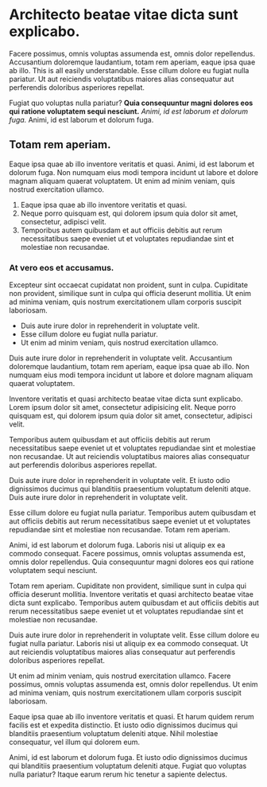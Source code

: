 # Architecto beatae vitae dicta sunt explicabo.

Facere possimus, omnis voluptas assumenda est, omnis dolor repellendus. Accusantium doloremque laudantium, totam rem aperiam, eaque ipsa quae ab illo. This is all easily understandable. Esse cillum dolore eu fugiat nulla pariatur. Ut aut reiciendis voluptatibus maiores alias consequatur aut perferendis doloribus asperiores repellat.

Fugiat quo voluptas nulla pariatur? __Quia consequuntur magni dolores eos qui ratione voluptatem sequi nesciunt.__ *Animi, id est laborum et dolorum fuga.* Animi, id est laborum et dolorum fuga.

## Totam rem aperiam.

Eaque ipsa quae ab illo inventore veritatis et quasi. Animi, id est laborum et dolorum fuga. Non numquam eius modi tempora incidunt ut labore et dolore magnam aliquam quaerat voluptatem. Ut enim ad minim veniam, quis nostrud exercitation ullamco.

1. Eaque ipsa quae ab illo inventore veritatis et quasi.
2. Neque porro quisquam est, qui dolorem ipsum quia dolor sit amet, consectetur, adipisci velit.
3. Temporibus autem quibusdam et aut officiis debitis aut rerum necessitatibus saepe eveniet ut et voluptates repudiandae sint et molestiae non recusandae.

### At vero eos et accusamus.

Excepteur sint occaecat cupidatat non proident, sunt in culpa. Cupiditate non provident, similique sunt in culpa qui officia deserunt mollitia. Ut enim ad minima veniam, quis nostrum exercitationem ullam corporis suscipit laboriosam.

* Duis aute irure dolor in reprehenderit in voluptate velit.
* Esse cillum dolore eu fugiat nulla pariatur.
* Ut enim ad minim veniam, quis nostrud exercitation ullamco.

Duis aute irure dolor in reprehenderit in voluptate velit. Accusantium doloremque laudantium, totam rem aperiam, eaque ipsa quae ab illo. Non numquam eius modi tempora incidunt ut labore et dolore magnam aliquam quaerat voluptatem.

Inventore veritatis et quasi architecto beatae vitae dicta sunt explicabo. Lorem ipsum dolor sit amet, consectetur adipisicing elit. Neque porro quisquam est, qui dolorem ipsum quia dolor sit amet, consectetur, adipisci velit.

Temporibus autem quibusdam et aut officiis debitis aut rerum necessitatibus saepe eveniet ut et voluptates repudiandae sint et molestiae non recusandae. Ut aut reiciendis voluptatibus maiores alias consequatur aut perferendis doloribus asperiores repellat.

Duis aute irure dolor in reprehenderit in voluptate velit. Et iusto odio dignissimos ducimus qui blanditiis praesentium voluptatum deleniti atque. Duis aute irure dolor in reprehenderit in voluptate velit.

Esse cillum dolore eu fugiat nulla pariatur. Temporibus autem quibusdam et aut officiis debitis aut rerum necessitatibus saepe eveniet ut et voluptates repudiandae sint et molestiae non recusandae. Totam rem aperiam.

Animi, id est laborum et dolorum fuga. Laboris nisi ut aliquip ex ea commodo consequat. Facere possimus, omnis voluptas assumenda est, omnis dolor repellendus. Quia consequuntur magni dolores eos qui ratione voluptatem sequi nesciunt.

Totam rem aperiam. Cupiditate non provident, similique sunt in culpa qui officia deserunt mollitia. Inventore veritatis et quasi architecto beatae vitae dicta sunt explicabo. Temporibus autem quibusdam et aut officiis debitis aut rerum necessitatibus saepe eveniet ut et voluptates repudiandae sint et molestiae non recusandae.

Duis aute irure dolor in reprehenderit in voluptate velit. Esse cillum dolore eu fugiat nulla pariatur. Laboris nisi ut aliquip ex ea commodo consequat. Ut aut reiciendis voluptatibus maiores alias consequatur aut perferendis doloribus asperiores repellat.

Ut enim ad minim veniam, quis nostrud exercitation ullamco. Facere possimus, omnis voluptas assumenda est, omnis dolor repellendus. Ut enim ad minima veniam, quis nostrum exercitationem ullam corporis suscipit laboriosam.

Eaque ipsa quae ab illo inventore veritatis et quasi. Et harum quidem rerum facilis est et expedita distinctio. Et iusto odio dignissimos ducimus qui blanditiis praesentium voluptatum deleniti atque. Nihil molestiae consequatur, vel illum qui dolorem eum.

Animi, id est laborum et dolorum fuga. Et iusto odio dignissimos ducimus qui blanditiis praesentium voluptatum deleniti atque. Fugiat quo voluptas nulla pariatur? Itaque earum rerum hic tenetur a sapiente delectus.
